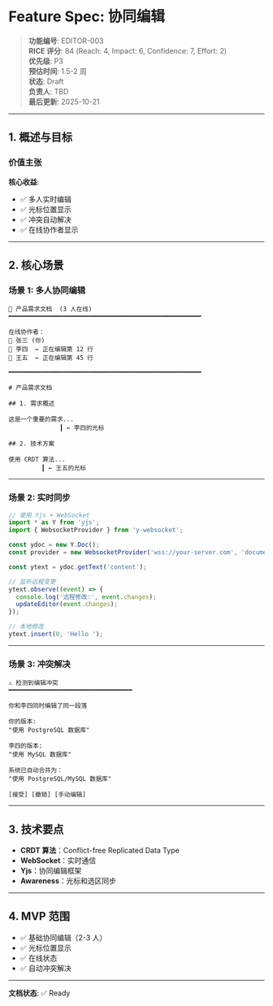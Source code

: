 # Feature Spec: 协同编辑

> **功能编号**: EDITOR-003  
> **RICE 评分**: 84 (Reach: 4, Impact: 6, Confidence: 7, Effort: 2)  
> **优先级**: P3  
> **预估时间**: 1.5-2 周  
> **状态**: Draft  
> **负责人**: TBD  
> **最后更新**: 2025-10-21

---

## 1. 概述与目标

### 价值主张

**核心收益**:

- ✅ 多人实时编辑
- ✅ 光标位置显示
- ✅ 冲突自动解决
- ✅ 在线协作者显示

---

## 2. 核心场景

### 场景 1: 多人协同编辑

```
📝 产品需求文档  (3 人在线)
━━━━━━━━━━━━━━━━━━━━━━━━━━━━━━━━━━━━━━━━━━━━━━━━━━━━━

在线协作者：
👤 张三 (你)
👤 李四  ← 正在编辑第 12 行
👤 王五  ← 正在编辑第 45 行

━━━━━━━━━━━━━━━━━━━━━━━━━━━━━━━━━━━━━━━━━━━━━━━━━━━━━

# 产品需求文档

## 1. 需求概述

这是一个重要的需求...
              ┃ ← 李四的光标

## 2. 技术方案

使用 CRDT 算法...
         ┃ ← 王五的光标
```

---

### 场景 2: 实时同步

```typescript
// 使用 Yjs + WebSocket
import * as Y from 'yjs';
import { WebsocketProvider } from 'y-websocket';

const ydoc = new Y.Doc();
const provider = new WebsocketProvider('wss://your-server.com', 'document-uuid', ydoc);

const ytext = ydoc.getText('content');

// 监听远程变更
ytext.observe((event) => {
  console.log('远程修改:', event.changes);
  updateEditor(event.changes);
});

// 本地修改
ytext.insert(0, 'Hello ');
```

---

### 场景 3: 冲突解决

```
⚠️ 检测到编辑冲突
━━━━━━━━━━━━━━━━━━━━━━━━━━━━━━━━━━

你和李四同时编辑了同一段落

你的版本:
"使用 PostgreSQL 数据库"

李四的版本:
"使用 MySQL 数据库"

系统已自动合并为：
"使用 PostgreSQL/MySQL 数据库"

[接受] [撤销] [手动编辑]
```

---

## 3. 技术要点

- **CRDT 算法**：Conflict-free Replicated Data Type
- **WebSocket**：实时通信
- **Yjs**：协同编辑框架
- **Awareness**：光标和选区同步

---

## 4. MVP 范围

- ✅ 基础协同编辑（2-3 人）
- ✅ 光标位置显示
- ✅ 在线状态
- ✅ 自动冲突解决

---

**文档状态**: ✅ Ready
